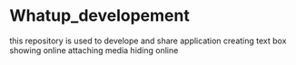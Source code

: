 # Whatup_developement
this repository is used to develope and share application
creating text box
showing online
attaching media
hiding online
